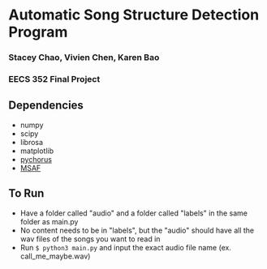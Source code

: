# Automatic Song Structure Detection Program
### Stacey Chao, Vivien Chen, Karen Bao
### EECS 352 Final Project

## Dependencies
- numpy
- scipy
- librosa
- matplotlib
- [pychorus](https://github.com/vivjay30/pychorus)
- [MSAF](https://github.com/urinieto/msaf)

## To Run
-  Have a folder called "audio" and a folder called "labels" in the same folder as main.py
-  No content needs to be in "labels", but the "audio" should have all the wav files of
   the songs you want to read in
-  Run `$ python3 main.py` and input the exact audio file name (ex. call_me_maybe.wav)
